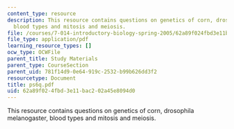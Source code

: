```yaml
---
content_type: resource
description: This resource contains questions on genetics of corn, drosophila melanogaster,
  blood types and mitosis and meiosis.
file: /courses/7-014-introductory-biology-spring-2005/62a89f024fbd3e11bac202a45e8094d0_ps6q.pdf
file_type: application/pdf
learning_resource_types: []
ocw_type: OCWFile
parent_title: Study Materials
parent_type: CourseSection
parent_uid: 781f14d9-0e64-919c-2532-b99b626dd3f2
resourcetype: Document
title: ps6q.pdf
uid: 62a89f02-4fbd-3e11-bac2-02a45e8094d0
---
```

This resource contains questions on genetics of corn, drosophila melanogaster, blood types and mitosis and meiosis.

